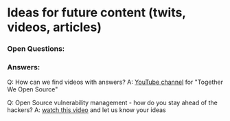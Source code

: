 # Ideas for future content (twits, videos, articles)


### Open Questions:


### Answers:
Q: How can we find videos with answers?
A: [YouTube channel](https://www.youtube.com/user/nkosele/videos) for "Together We Open Source" 

Q: Open Source vulnerability management - how do you stay ahead of the hackers?
A: [watch this video](https://youtu.be/MRig5L5yIxA) and let us know your ideas

